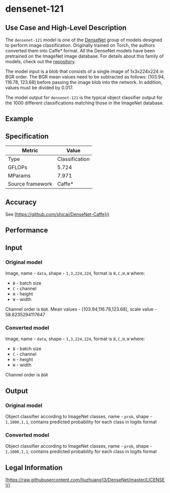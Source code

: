 # densenet-121

## Use Case and High-Level Description

The `densenet-121` model is one of the [DenseNet](https://arxiv.org/pdf/1608.06993)
group of models designed to perform image classification. Originally trained on
Torch, the authors converted them into Caffe\* format. All the DenseNet models have
been pretrained on the ImageNet image database. For details about this family of
models, check out the [repository](https://github.com/shicai/DenseNet-Caffe).

The model input is a blob that consists of a single image of 1x3x224x224 in BGR
order. The BGR mean values need to be subtracted as follows: [103.94, 116.78, 123.68]
before passing the image blob into the network. In addition, values must be divided
by 0.017.

The model output for `densenet-121` is the typical object classifier output for
the 1000 different classifications matching those in the ImageNet database.

## Example

## Specification

| Metric            | Value         |
|-------------------|---------------|
| Type              | Classification|
| GFLOPs            | 5.724         |
| MParams           | 7.971         |
| Source framework  | Caffe\*         |

## Accuracy

See [https://github.com/shicai/DenseNet-Caffe]()

## Performance

## Input

### Original model

Image, name - `data`,  shape - `1,3,224,224`, format is `B,C,H,W` where:

- `B` - batch size
- `C` - channel
- `H` - height
- `W` - width

Channel order is `BGR`. 
Mean values - [103.94,116.78,123.68], scale value - 58.8235294117647

### Converted model

Image, name - `data`,  shape - `1,3,224,224`, format is `B,C,H,W` where:

- `B` - batch size
- `C` - channel
- `H` - height
- `W` - width

Channel order is `BGR`

## Output

### Original model

Object classifier according to ImageNet classes, name - `prob`,  shape - `1,1000,1,1`, contains predicted
probability for each class in logits format

### Converted model

Object classifier according to ImageNet classes, name - `prob`,  shape - `1,1000,1,1`, contains predicted
probability for each class in logits format

## Legal Information

[https://raw.githubusercontent.com/liuzhuang13/DenseNet/master/LICENSE]()
